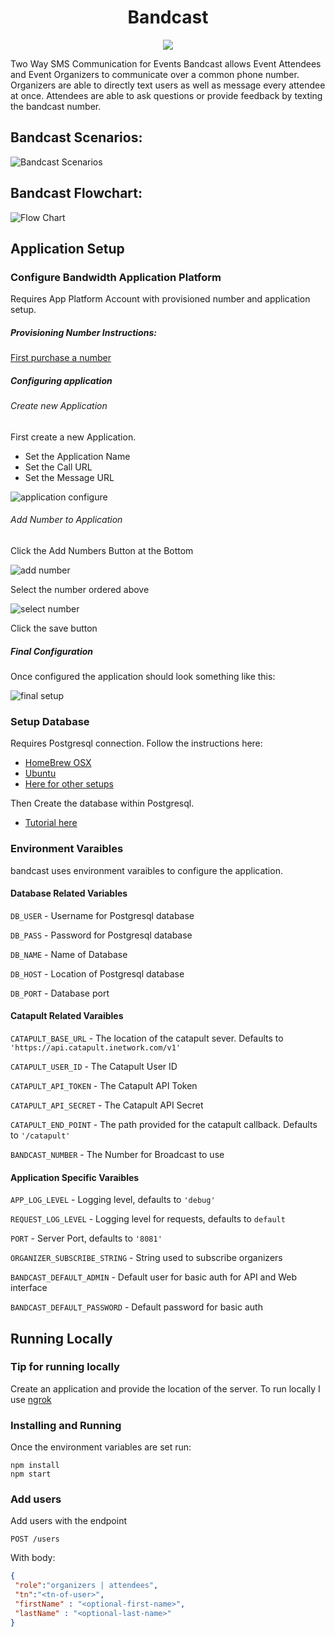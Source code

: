 <div align="center">

# Bandcast 

<a href="http://dev.bandwidth.com"><img src="https://s3.amazonaws.com/bwdemos/BW_Messaging.png"/></a>
</div>

Two Way SMS Communication for Events
Bandcast allows Event Attendees and Event Organizers to communicate over a common phone number.
Organizers are able to directly text users as well as message every attendee at once.
Attendees are able to ask questions or provide feedback by texting the bandcast number.

## Bandcast Scenarios:
![Bandcast Scenarios](https://s3.amazonaws.com/bandcast-readme-images/Broadcast_Scenarios.png)

## Bandcast Flowchart:
![Flow Chart](https://s3.amazonaws.com/bandcast-readme-images/FlowChart.png)


## Application Setup
### Configure Bandwidth Application Platform
Requires App Platform Account with provisioned number and application setup.
##### Provisioning Number Instructions:
[First purchase a number](http://ap.bandwidth.com/docs/how-to-guides/buying-new-phone-numbers/)

##### Configuring application
###### Create new Application
First create a new Application.
* Set the Application Name
* Set the Call URL <not used but required to be set>
* Set the Message URL

![application configure](https://s3.amazonaws.com/bandcast-readme-images/configure_application.png)

######  Add Number to Application
Click the Add Numbers Button at the Bottom

![add number](https://s3.amazonaws.com/bandcast-readme-images/add_phonenumber.png)

Select the number ordered above

![select number](https://s3.amazonaws.com/bandcast-readme-images/select_phonenumber.png)

Click the save button

##### Final Configuration
Once configured the application should look something like this:

![final setup](https://s3.amazonaws.com/bandcast-readme-images/final.png)

### Setup Database
Requires Postgresql connection. Follow the instructions here:
* [HomeBrew OSX](http://exponential.io/blog/2015/02/21/install-postgresql-on-mac-os-x-via-brew/)
* [Ubuntu](http://www.postgresql.org/download/linux/ubuntu/)
* [Here for other setups](https://wiki.postgresql.org/wiki/Detailed_installation_guides)

Then Create the database within Postgresql.
* [Tutorial here](http://www.tutorialspoint.com/postgresql/postgresql_create_database.htm)

### Environment Varaibles
bandcast uses environment varaibles to configure the application.

#### Database Related Variables
```DB_USER``` - Username for Postgresql database

```DB_PASS``` - Password for Postgresql database

```DB_NAME``` - Name of Database

```DB_HOST``` - Location of Postgresql database

```DB_PORT``` - Database port

#### Catapult Related Varaibles
```CATAPULT_BASE_URL``` - The location of the catapult sever. Defaults to ```'https://api.catapult.inetwork.com/v1'```

```CATAPULT_USER_ID``` - The Catapult User ID

```CATAPULT_API_TOKEN``` - The Catapult API Token

```CATAPULT_API_SECRET``` - The Catapult API Secret

```CATAPULT_END_POINT``` - The path provided for the catapult callback. Defaults to ```'/catapult'```

```BANDCAST_NUMBER``` - The Number for Broadcast to use

#### Application Specific Varaibles
```APP_LOG_LEVEL``` - Logging level, defaults to ```'debug'```

```REQUEST_LOG_LEVEL``` - Logging level for requests, defaults to ```default```

```PORT``` - Server Port, defaults to ```'8081'```

```ORGANIZER_SUBSCRIBE_STRING``` - String used to subscribe organizers

```BANDCAST_DEFAULT_ADMIN``` - Default user for basic auth for API and Web interface

```BANDCAST_DEFAULT_PASSWORD``` - Default password for basic auth

## Running Locally

### Tip for running locally
Create an application and provide the location of the server. To run locally I use [ngrok](http://ngrok.com)

### Installing and Running
Once the environment variables are set run:
```
npm install
npm start
```

### Add users
Add users with the endpoint

```POST /users```

With body:
```json
{
 "role":"organizers | attendees",
 "tn":"<tn-of-user>",
 "firstName" : "<optional-first-name>",
 "lastName" : "<optional-last-name>"
}
```
